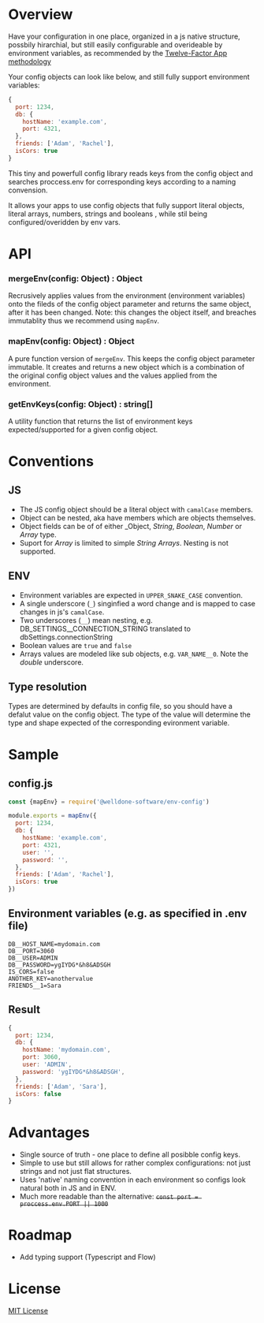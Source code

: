 # Overview
Have your configuration in one place, organized in a js native structure, possbily hirarchial, but still easily configurable and overideable by environment variables, as recommended by the [Twelve-Factor App methodology](https://en.wikipedia.org/wiki/Twelve-Factor_App_methodology)

Your config objects can look like below, and still fully support environment variables:
```js
{
  port: 1234,
  db: {
    hostName: 'example.com',
    port: 4321,
  },
  friends: ['Adam', 'Rachel'],
  isCors: true
}
```

This tiny and powerfull config library reads keys from the config object and searches proccess.env for corresponding keys according to a naming convension.

It allows your apps to use config objects that fully support literal objects, literal arrays, numbers, strings and booleans , while stil being configured/overidden by env vars.

# API

### mergeEnv(config: Object) : Object
Recrusively applies values from the environment (environment variables) onto the fileds of the config object parameter and returns the same object, after it has been changed. 
Note: this changes the object itself, and breaches immutablity thus we recommend using `mapEnv`.

### mapEnv(config: Object) : Object
A pure function version of `mergeEnv`. This keeps the config object parameter immutable. It creates and returns a new object which is a combination of the original config object values and the values applied from the environment.

### getEnvKeys(config: Object) : string[]
A utility function that returns the list of environment keys expected/supported for a given config object. 

# Conventions

## JS
* The JS config object should be a literal object with `camalCase` members.
* Object can be nested, aka have members which are objects themselves.
* Object fields can be of of either _Object, _String_, _Boolean_, _Number_ or _Array_ type.
* Suport for _Array_ is limited to simple _String Arrays_. Nesting is not supported.

## ENV
* Environment variables are expected in `UPPER_SNAKE_CASE` convention.
* A single underscore (`_`) singinfied a word change and is mapped to case changes in js's `camalCase`.
* Two underscores (`__`) mean nesting, e.g. DB_SETTINGS__CONNECTION_STRING translated to dbSettings.connectionString
* Boolean values are `true` and `false`
* Arrays values are modeled like sub objects, e.g. `VAR_NAME__0`. Note the _double_ underscore.

## Type resolution
Types are determined by defaults in config file, so you should have a defalut value on the config object. The type of the value will determine the type and shape expected of the corresponding evironment variable.

# Sample

## config.js
```js
const {mapEnv} = require('@welldone-software/env-config')

module.exports = mapEnv({
  port: 1234,
  db: {
    hostName: 'example.com',
    port: 4321,
    user: '',
    password: '',
  },
  friends: ['Adam', 'Rachel'],
  isCors: true
})
```

## Environment variables (e.g. as specified in .env file)
```
DB__HOST_NAME=mydomain.com
DB__PORT=3060
DB__USER=ADMIN
DB__PASSWORD=ygIYDG*&h8&ADSGH
IS_CORS=false
ANOTHER_KEY=anothervalue
FRIENDS__1=Sara
```

## Result
```js
{
  port: 1234,
  db: {
    hostName: 'mydomain.com',
    port: 3060,
    user: 'ADMIN',
    password: 'ygIYDG*&h8&ADSGH',
  },
  friends: ['Adam', 'Sara'],
  isCors: false
}
```

# Advantages

* Single source of truth - one place to define all posibble config keys.
* Simple to use but still allows for rather complex configurations: not just strings and not just flat structures.
* Uses 'native' naming convention in each environment so configs look natural both in JS and in ENV. 
* Much more readable than the alternative: <s>`const port = proccess.env.PORT || 1000`</s>


# Roadmap
* Add typing support (Typescript and Flow)

# License

[MIT License](LICENSE)
